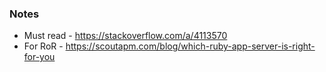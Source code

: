 ### Notes
  * Must read - https://stackoverflow.com/a/4113570
  * For RoR - https://scoutapm.com/blog/which-ruby-app-server-is-right-for-you

